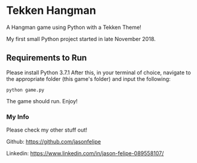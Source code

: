 # Tekken Hangman
A Hangman game using Python with a Tekken Theme! 

My first small Python project started in late November 2018. 

## Requirements to Run
Please install Python 3.7.1 
After this, in your terminal of choice, navigate 
to the appropriate folder (this game's folder) 
and input the following: 
```
python game.py
``` 
The game should run. Enjoy! 

### My Info 
Please check my other stuff out! 

Github: 
https://github.com/jasonfelipe 

Linkedin: 
https://www.linkedin.com/in/jason-felipe-089558107/ 


